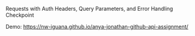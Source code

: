 Requests with Auth Headers, Query Parameters, and Error Handling Checkpoint

Demo: https://nw-iguana.github.io/anya-jonathan-github-api-assignment/
